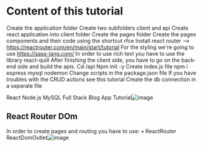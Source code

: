 # Content of this tutorial

Create the application folder
Create two subfolders client and api
Create react application into client folder
Create the pages folder
Create the pages components and their code using the shortcut rfce
Install react router --> https://reactrouter.com/en/main/start/tutorial
For the styling we're going to use https://sass-lang.com/
In order to use rich text you have to use the library react-quill
After finishing the client side, you have to go on the back-end side and build the apis.
Cd /api
Npm init -y
Create index.js file
npm i express mysql nodemon
Change scripts in the package.json file
If you have troubles with the CRUD actions see this tutorial
Create the db connection in a separate file

React Node.js MySQL Full Stack Blog App Tutorial![image](https://github.com/MaxMetaQuip/MySQL-lamadev/assets/117215315/8fabfa87-4948-4951-ad0d-7fadc89608c2)

## React Router DOm
In order to create pages and routing you have to use:
	• ReactRouter
ReactDomOutlet![image](https://github.com/MaxMetaQuip/MySQL-lamadev/assets/117215315/a6ab3fd9-d884-41a5-a808-5fe16ea4c1fc)
